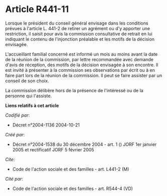 # Article R441-11

Lorsque le président du conseil général envisage dans les conditions prévues à l'article L. 441-2 de retirer un agrément ou
d'y apporter une restriction, il saisit pour avis la commission consultative de retrait en lui indiquant le contenu de
l'injonction préalable et les motifs de la décision envisagée.

L'accueillant familial concerné est informé un mois au moins avant la date de la réunion de la commission, par lettre
recommandée avec demande d'avis de réception, des motifs de la décision envisagée à son encontre. Il est invité à présenter à
la commission ses observations par écrit ou à en faire part lors de la réunion de la commission. Il peut se faire assister
par un conseil de son choix.

La commission délibère hors de la présence de l'intéressé ou de la personne qui l'assiste.

**Liens relatifs à cet article**

_Codifié par_:

  - Décret n°2004-1136 2004-10-21

_Créé par_:

  - Décret n°2004-1538 du 30 décembre 2004 - art. 1 () JORF 1er janvier 2005 et rectificatif JORF 5 février 2005

_Cite_:

  - Code de l'action sociale et des familles - art. L441-2 (M)

_Cité par_:

  - Code de l'action sociale et des familles - art. R544-4 (VD)
